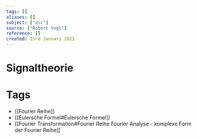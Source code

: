 ```yaml
---
tags: []
aliases: []
subject: ["dic"]
source: ["Robert Vogl"]
reference: []
created: 23rd January 2023
---
```



# Signaltheorie




# Tags

- [[Fourier Reihe]]
- [[Eulersche Formel#Eulersche Formel]]
- [[Fourier Transformation#Fourier Reihe Fourier Analyse - komplexe Form der Fourier Reihe]]
